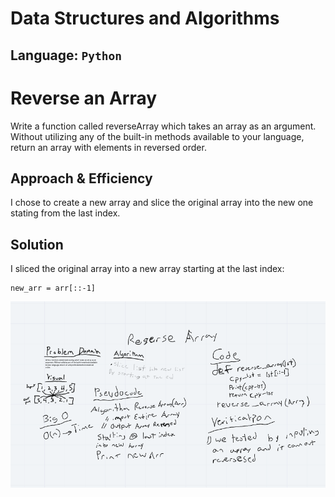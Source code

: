 # Data Structures and Algorithms

## Language: `Python`

# Reverse an Array
Write a function called reverseArray which takes an array as an argument. Without utilizing any of the built-in methods available to your language, return an array with elements in reversed order.

## Approach & Efficiency
I chose to create a new array and slice the original array into the new one stating from the last index.

## Solution
I sliced the original array into a new array starting at the last index:
```
new_arr = arr[::-1]
```
![](./challenges/assets/array-reverse.png)
